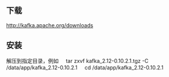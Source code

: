 ## 下载
  http://kafka.apache.org/downloads 
## 安装
  解压到指定目录，例如
    
      tar zxvf kafka_2.12-0.10.2.1.tgz -C /data/app/kafka_2.12-0.10.2.1    
      cd /data/app/kafka_2.12-0.10.2.1 
